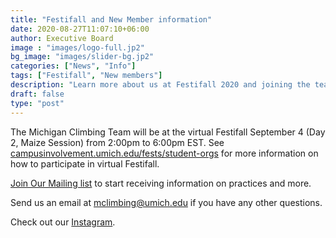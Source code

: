```yaml
---
title: "Festifall and New Member information"
date: 2020-08-27T11:07:10+06:00
author: Executive Board
image : "images/logo-full.jp2"
bg_image: "images/slider-bg.jp2"
categories: ["News", "Info"]
tags: ["Festifall", "New members"]
description: "Learn more about us at Festifall 2020 and joining the team."
draft: false
type: "post"
---
```


The Michigan Climbing Team will be at the virtual Festifall September 4 (Day 2, Maize Session) from 2:00pm to 6:00pm EST. See <a href="https://campusinvolvement.umich.edu/fests/student-orgs">campusinvolvement.umich.edu/fests/student-orgs</a> for more information on how to participate in virtual Festifall.

<a href="https://www.google.com">Join Our Mailing list</a> to start receiving information on practices and more.

Send us an email at <a href="mailto:mclimbing@umich.edu">mclimbing@umich.edu</a> if you have any other questions.

Check out our <a href="https://www.instagram.com/michiganclimbingteam/">Instagram</a>.
